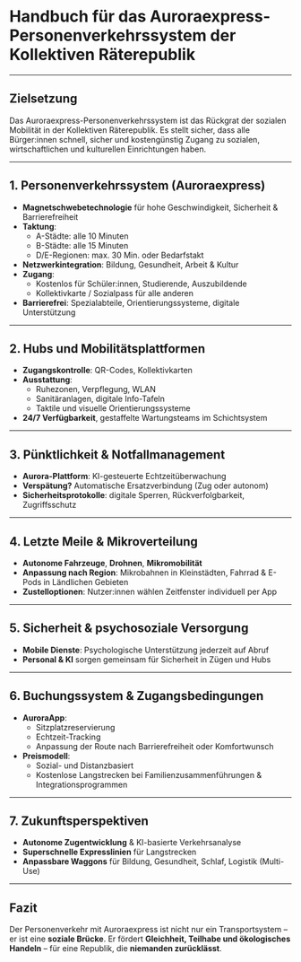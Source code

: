 <!--
Autor: Fabio Weidner
Version: 1.0
Sektion: Infrastruktur – Auroraexpress
Veröffentlichung: April 2025
-->

# Handbuch für das Auroraexpress-Personenverkehrssystem der Kollektiven Räterepublik

---

## Zielsetzung

Das Auroraexpress-Personenverkehrssystem ist das Rückgrat der sozialen Mobilität in der Kollektiven Räterepublik. Es stellt sicher, dass alle Bürger:innen schnell, sicher und kostengünstig Zugang zu sozialen, wirtschaftlichen und kulturellen Einrichtungen haben.

---

## 1. Personenverkehrssystem (Auroraexpress)

- **Magnetschwebetechnologie** für hohe Geschwindigkeit, Sicherheit & Barrierefreiheit
- **Taktung**:
  - A-Städte: alle 10 Minuten
  - B-Städte: alle 15 Minuten
  - D/E-Regionen: max. 30 Min. oder Bedarfstakt
- **Netzwerkintegration**: Bildung, Gesundheit, Arbeit & Kultur
- **Zugang**:
  - Kostenlos für Schüler:innen, Studierende, Auszubildende
  - Kollektivkarte / Sozialpass für alle anderen
- **Barrierefrei**: Spezialabteile, Orientierungssysteme, digitale Unterstützung

---

## 2. Hubs und Mobilitätsplattformen

- **Zugangskontrolle**: QR-Codes, Kollektivkarten
- **Ausstattung**:
  - Ruhezonen, Verpflegung, WLAN
  - Sanitäranlagen, digitale Info-Tafeln
  - Taktile und visuelle Orientierungssysteme
- **24/7 Verfügbarkeit**, gestaffelte Wartungsteams im Schichtsystem

---

## 3. Pünktlichkeit & Notfallmanagement

- **Aurora-Plattform**: KI-gesteuerte Echtzeitüberwachung
- **Verspätung?** Automatische Ersatzverbindung (Zug oder autonom)
- **Sicherheitsprotokolle**: digitale Sperren, Rückverfolgbarkeit, Zugriffsschutz

---

## 4. Letzte Meile & Mikroverteilung

- **Autonome Fahrzeuge**, **Drohnen**, **Mikromobilität**
- **Anpassung nach Region**: Mikrobahnen in Kleinstädten, Fahrrad & E-Pods in Ländlichen Gebieten
- **Zustelloptionen**: Nutzer:innen wählen Zeitfenster individuell per App

---

## 5. Sicherheit & psychosoziale Versorgung

- **Mobile Dienste**: Psychologische Unterstützung jederzeit auf Abruf
- **Personal & KI** sorgen gemeinsam für Sicherheit in Zügen und Hubs

---

## 6. Buchungssystem & Zugangsbedingungen

- **AuroraApp**:
  - Sitzplatzreservierung
  - Echtzeit-Tracking
  - Anpassung der Route nach Barrierefreiheit oder Komfortwunsch
- **Preismodell**:
  - Sozial- und Distanzbasiert
  - Kostenlose Langstrecken bei Familienzusammenführungen & Integrationsprogrammen

---

## 7. Zukunftsperspektiven

- **Autonome Zugentwicklung** & KI-basierte Verkehrsanalyse
- **Superschnelle Expresslinien** für Langstrecken
- **Anpassbare Waggons** für Bildung, Gesundheit, Schlaf, Logistik (Multi-Use)

---

## Fazit

Der Personenverkehr mit Auroraexpress ist nicht nur ein Transportsystem – er ist eine **soziale Brücke**. Er fördert **Gleichheit, Teilhabe und ökologisches Handeln** – für eine Republik, die **niemanden zurücklässt**.
